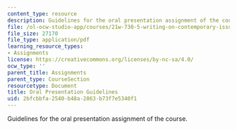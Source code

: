 ```yaml
---
content_type: resource
description: Guidelines for the oral presentation assignment of the course.
file: /ol-ocw-studio-app/courses/21w-730-5-writing-on-contemporary-issues-culture-shock-writing-editing-and-publishing-in-cyberspace-fall-2008/2bfcbbfa2540b48a2863b73f7e5340f1_or_prstn_gdln.pdf
file_size: 27170
file_type: application/pdf
learning_resource_types:
- Assignments
license: https://creativecommons.org/licenses/by-nc-sa/4.0/
ocw_type: ''
parent_title: Assignments
parent_type: CourseSection
resourcetype: Document
title: Oral Presentation Guidelines
uid: 2bfcbbfa-2540-b48a-2863-b73f7e5340f1
---
```

Guidelines for the oral presentation assignment of the course.